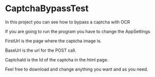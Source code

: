 # CaptchaBypassTest
In this project you can see how to bypass a captcha with OCR 


If you are going to run the program you have to change the AppSettings 
 
<appSettings>
  <add key="FirstUrl" value=""/>
  <add key="BaseUrl" value=""/>
  <add key="CaptchaId" value=""/>
</appSettings>

  
FirstUrl is the page where the captcha image is.

BaseUrl is the url for the POST call.

CaptchaId is the Id of the captcha in the html page.



Feel free to download and change anything you want and as you need.
